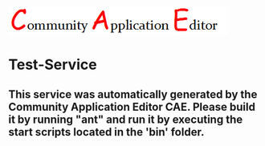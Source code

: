 ![CAE](https://github.com/cae-development/microservice-Test-Service/blob/master/img/logo.png)  

Test-Service
===================


This service was automatically generated by the Community Application Editor CAE. Please build it by running "ant" and run it by executing the start scripts located in the 'bin' folder.
---------------
